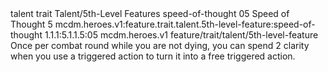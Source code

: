 <ability>
  <metadata>
    <class>talent</class>
    <feature_type>trait</feature_type>
    <file_dpath>Talent/5th-Level Features</file_dpath>
    <item_id>speed-of-thought</item_id>
    <item_index>05</item_index>
    <item_name>Speed of Thought</item_name>
    <level>5</level>
    <scc>mcdm.heroes.v1:feature.trait.talent.5th-level-feature:speed-of-thought</scc>
    <scdc>1.1.1:5.1.1.5:05</scdc>
    <source>mcdm.heroes.v1</source>
    <type>feature/trait/talent/5th-level-feature</type>
  </metadata>
  <effects>
    <effect type="mundane">Once per combat round while you are not dying, you can spend 2 clarity when you use a triggered action to turn it into a free triggered action.</effect>
  </effects>
</ability>

